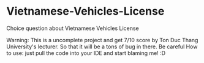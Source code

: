 # Vietnamese-Vehicles-License
Choice question about Vietnamese Vehicles License

Warning: This is a uncomplete project and get 7/10 score by Ton Duc Thang University's lecturer. So that it will be a tons of bug in there. Be careful
How to use: just pull the code into your IDE and start blaming me! :D
